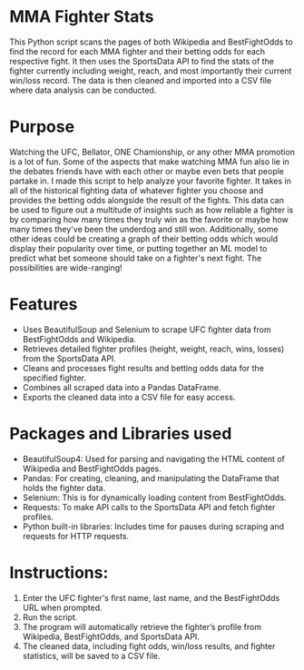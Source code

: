 # MMA Fighter Stats
This Python script scans the pages of both Wikipedia and BestFightOdds to find the record for each MMA fighter and their betting odds for each respective fight. It then uses the SportsData API to find the stats of the fighter currently including weight, reach, and most importantly their current win/loss record. The data is then cleaned and imported into a CSV file where data analysis can be conducted.

# Purpose
Watching the UFC, Bellator, ONE Chamionship, or any other MMA promotion is a lot of fun. Some of the aspects that make watching MMA fun also lie in the debates friends have with each other or maybe even bets that people partake in. I made this script to help analyze your favorite fighter. It takes in all of the historical fighting data of whatever fighter you choose and provides the betting odds alongside the result of the fights. This data can be used to figure out a multitude of insights such as how reliable a fighter is by comparing how many times they truly win as the favorite or maybe how many times they've been the underdog and still won. Additionally, some other ideas could be creating a  graph of their betting odds which would display their popularity over time, or putting together an ML model to predict what bet someone should take on a fighter's next fight. The possibilities are wide-ranging!

# Features
- Uses BeautifulSoup and Selenium to scrape UFC fighter data from BestFightOdds and Wikipedia.
- Retrieves detailed fighter profiles (height, weight, reach, wins, losses) from the SportsData API.
- Cleans and processes fight results and betting odds data for the specified fighter.
- Combines all scraped data into a Pandas DataFrame.
- Exports the cleaned data into a CSV file for easy access.

# Packages and Libraries used
- BeautifulSoup4: Used for parsing and navigating the HTML content of Wikipedia and BestFightOdds pages.
- Pandas: For creating, cleaning, and manipulating the DataFrame that holds the fighter data.
- Selenium: This is for dynamically loading content from BestFightOdds.
- Requests: To make API calls to the SportsData API and fetch fighter profiles.
- Python built-in libraries: Includes time for pauses during scraping and requests for HTTP requests.

# Instructions:

1. Enter the UFC fighter's first name, last name, and the BestFightOdds URL when prompted.
2. Run the script.
3. The program will automatically retrieve the fighter’s profile from Wikipedia, BestFightOdds, and SportsData API.
4. The cleaned data, including fight odds, win/loss results, and fighter statistics, will be saved to a CSV file.
